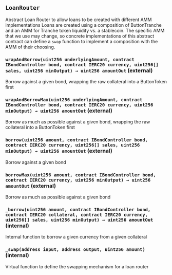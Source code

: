 ## `LoanRouter`

Abstract Loan Router to allow loans to be created with different AMM implementations
Loans are created using a composition of ButtonTranche and an AMM for Tranche token liquidity
vs. a stablecoin. The specific AMM that we use may change, so concrete implementations
of this abstract contract can define a `swap` function to implement a composition with
the AMM of their choosing.

### `wrapAndBorrow(uint256 underlyingAmount, contract IBondController bond, contract IERC20 currency, uint256[] sales, uint256 minOutput) → uint256 amountOut` (external)

Borrow against a given bond, wrapping the raw collateral into a ButtonToken first

### `wrapAndBorrowMax(uint256 underlyingAmount, contract IBondController bond, contract IERC20 currency, uint256 minOutput) → uint256 amountOut` (external)

Borrow as much as possible against a given bond, wrapping the raw collateral into a ButtonToken first

### `borrow(uint256 amount, contract IBondController bond, contract IERC20 currency, uint256[] sales, uint256 minOutput) → uint256 amountOut` (external)

Borrow against a given bond

### `borrowMax(uint256 amount, contract IBondController bond, contract IERC20 currency, uint256 minOutput) → uint256 amountOut` (external)

Borrow as much as possible against a given bond

### `_borrow(uint256 amount, contract IBondController bond, contract IERC20 collateral, contract IERC20 currency, uint256[] sales, uint256 minOutput) → uint256 amountOut` (internal)

Internal function to borrow a given currency from a given collateral

### `_swap(address input, address output, uint256 amount)` (internal)

Virtual function to define the swapping mechanism for a loan router
